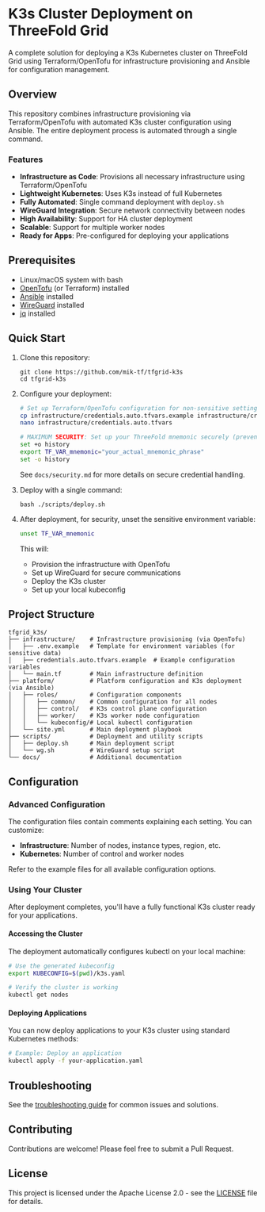 # K3s Cluster Deployment on ThreeFold Grid

A complete solution for deploying a K3s Kubernetes cluster on ThreeFold Grid using Terraform/OpenTofu for infrastructure provisioning and Ansible for configuration management.

## Overview

This repository combines infrastructure provisioning via Terraform/OpenTofu with automated K3s cluster configuration using Ansible. The entire deployment process is automated through a single command.

### Features

- **Infrastructure as Code**: Provisions all necessary infrastructure using Terraform/OpenTofu
- **Lightweight Kubernetes**: Uses K3s instead of full Kubernetes
- **Fully Automated**: Single command deployment with `deploy.sh`
- **WireGuard Integration**: Secure network connectivity between nodes
- **High Availability**: Support for HA cluster deployment
- **Scalable**: Support for multiple worker nodes
- **Ready for Apps**: Pre-configured for deploying your applications

## Prerequisites

- Linux/macOS system with bash
- [OpenTofu](https://opentofu.org/) (or Terraform) installed
- [Ansible](https://www.ansible.com/) installed
- [WireGuard](https://www.wireguard.com/) installed
- [jq](https://stedolan.github.io/jq/) installed

## Quick Start

1. Clone this repository:
   ```
   git clone https://github.com/mik-tf/tfgrid-k3s
   cd tfgrid-k3s
   ```

2. Configure your deployment:
   ```bash
   # Set up Terraform/OpenTofu configuration for non-sensitive settings
   cp infrastructure/credentials.auto.tfvars.example infrastructure/credentials.auto.tfvars
   nano infrastructure/credentials.auto.tfvars

   # MAXIMUM SECURITY: Set up your ThreeFold mnemonic securely (prevents shell history recording)
   set +o history
   export TF_VAR_mnemonic="your_actual_mnemonic_phrase"
   set -o history
   ```
   
   See `docs/security.md` for more details on secure credential handling.

3. Deploy with a single command:
   ```
   bash ./scripts/deploy.sh
   ```

4. After deployment, for security, unset the sensitive environment variable:
   ```bash
   unset TF_VAR_mnemonic
   ```

   This will:
   - Provision the infrastructure with OpenTofu
   - Set up WireGuard for secure communications
   - Deploy the K3s cluster
   - Set up your local kubeconfig

## Project Structure

```
tfgrid_k3s/
├── infrastructure/    # Infrastructure provisioning (via OpenTofu)
│   ├── .env.example   # Template for environment variables (for sensitive data)
│   ├── credentials.auto.tfvars.example  # Example configuration variables
│   └── main.tf        # Main infrastructure definition
├── platform/          # Platform configuration and K3s deployment (via Ansible)
│   ├── roles/         # Configuration components
│   │   ├── common/    # Common configuration for all nodes
│   │   ├── control/   # K3s control plane configuration
│   │   ├── worker/    # K3s worker node configuration
│   │   └── kubeconfig/# Local kubectl configuration
│   └── site.yml       # Main deployment playbook
├── scripts/           # Deployment and utility scripts
│   ├── deploy.sh      # Main deployment script
│   └── wg.sh          # WireGuard setup script
└── docs/              # Additional documentation
```

## Configuration

### Advanced Configuration

The configuration files contain comments explaining each setting. You can customize:

- **Infrastructure**: Number of nodes, instance types, region, etc.
- **Kubernetes**: Number of control and worker nodes

Refer to the example files for all available configuration options.

### Using Your Cluster

After deployment completes, you'll have a fully functional K3s cluster ready for your applications.

#### Accessing the Cluster

The deployment automatically configures kubectl on your local machine:

```bash
# Use the generated kubeconfig
export KUBECONFIG=$(pwd)/k3s.yaml

# Verify the cluster is working
kubectl get nodes
```

#### Deploying Applications

You can now deploy applications to your K3s cluster using standard Kubernetes methods:

```bash
# Example: Deploy an application
kubectl apply -f your-application.yaml
```

## Troubleshooting

See the [troubleshooting guide](docs/troubleshooting.md) for common issues and solutions.

## Contributing

Contributions are welcome! Please feel free to submit a Pull Request.

## License

This project is licensed under the Apache License 2.0 - see the [LICENSE](LICENSE) file for details.
